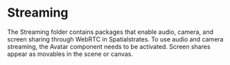 # Streaming

The Streaming folder contains packages that enable audio, camera, and screen sharing through WebRTC in Spatialstrates. To use audio and camera streaming, the Avatar component needs to be activated. Screen shares appear as movables in the scene or canvas.
